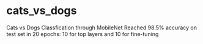 # cats_vs_dogs
Cats vs Dogs Classfication through MobileNet
Reached 98.5% accuracy on test set in 20 epochs: 10 for top layers and 10 for fine-tuning
